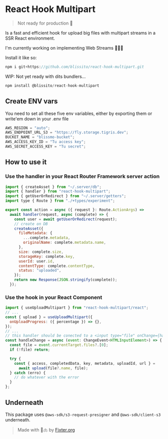 # React Hook Multipart

> Not ready for production 🚧

Is a fast and efficient hook for upload big files with multipart streams in a SSR React environment.

I'm currently working on implementing Web Streams 🚬👷🏼

Install it like so:

```js
npm i git+https://github.com/blissito/react-hook-multipart.git
```

WIP: Not yet ready with dits bundlers...

```js
npm install @blissito/react-hook-multipart
```

## Create ENV vars

You need to set all these five env variables, either by exporting them or write'em down in your .env file

```js
AWS_REGION = "auto";
AWS_ENDPOINT_URL_S3 = "https://fly.storage.tigris.dev";
BUCKET_NAME = "blissmo-bucket";
AWS_ACCESS_KEY_ID = "Tu access key";
AWS_SECRET_ACCESS_KEY = "Tu secret";
```

## How to use it

### Use the handler in your React Router Framework server action

```js
import { createAsset } from "~/.server/db";
import { handler } from "react-hook-multipart";
import { getUserOrRedirect } from "~/.server/getters";
import type { Route } from "./+types/experiment";

export const action = async ({ request }: Route.ActionArgs) =>
  await handler(request, async (complete) => {
    const user = await getUserOrRedirect(request);
    // create on DB
    createAsset({
      fileMetadata: {
        ...complete.metadata,
        originalName: complete.metadata.name,
      },
      size: complete.size,
      storageKey: complete.key,
      userId: user.id,
      contentType: complete.contentType,
      status: "uploaded",
    });
    return new Response(JSON.stringify(complete));
  });
```

### Use the hook in your React Component

```js
import { useUploadMultipart } from "react-hook-multipart/react";
// ...
const { upload } = useUploadMultipart({
  onUploadProgress: ({ percentage }) => {},
});
// ...
// this handler should be conected to a <input type="file" onChange={handleChange} />
const handleChange = async (event: ChangeEvent<HTMLInputElement>) => {
  const file = event.currentTarget.files?.[0];
  if (!file) return;

  try {
    const { access, completedData, key, metadata, uploadId, url } =
      await upload(file?.name, file);
  } catch (erro) {
    // do whatever with the error
  }
};
```

## Underneath

This package uses `@aws-sdk/s3-request-presigner` and `@aws-sdk/client-s3` underneath.

> Made with 🚬🫁 by [Fixter.org](http://fixter.org)
